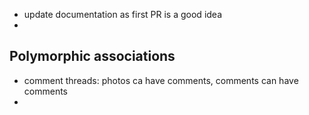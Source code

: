 <!-- ReadMe  -->
- update documentation as first PR is a good idea
-

## Polymorphic associations
- comment threads: photos ca have comments, comments can have comments
- 